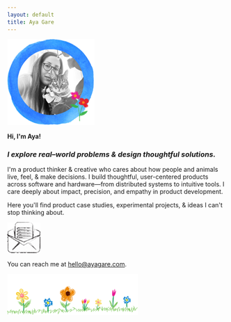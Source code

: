 ```yaml
---
layout: default
title: Aya Gare
---
```


<div class="center-content">

<img src="/assets/images/profile.png" alt="Profile Pic" width="200" />

**Hi, I'm Aya!**

### _I explore real–world problems & design thoughtful solutions._

I'm a product thinker & creative who cares about how people and animals live, feel, & make decisions. I build thoughtful, user-centered products across software and hardware—from distributed systems to intuitive tools. I care deeply about impact, precision, and empathy in product development. 

Here you'll find product case studies, experimental projects, & ideas I can't stop thinking about.


<!--  Welcome. I’m a product manager, engineer, and entrepreneur.

I build thoughtful products across software and hardware—from distributed systems to user-facing tools. -->

<img src="/assets/images/email.gif" alt="Email" style="max-width: 15%;" />


You can reach me at <span class="cat-hover-wrapper"><a href="mailto:hello@ayagare.com" class="sparkle-cat">hello@ayagare.com</a></span>.

<img src="/assets/images/flowers.png" alt="Flowers" width="300" />

</div>
